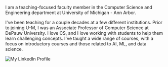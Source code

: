 <!--
## Hi there 👋
-->

<!--
**stevenbogaerts/stevenbogaerts** is a ✨ _special_ ✨ repository because its `README.md` (this file) appears on your GitHub profile.

Here are some ideas to get you started:

- 🔭 I’m currently working on ...
- 🌱 I’m currently learning ...
- 👯 I’m looking to collaborate on ...
- 🤔 I’m looking for help with ...
- 💬 Ask me about ...
- 📫 How to reach me: ...
- 😄 Pronouns: ...
- ⚡ Fun fact: ...
-->

I am a teaching-focused faculty member in the Computer Science and Engineering department at University of Michigan - Ann Arbor.

I've been teaching for a couple decades at a few different institutions. Prior to joining U-M, I was an Associate Professor of Computer Science at DePauw University. I love CS, and I love working with students to help them learn challenging concepts. I've taught a wide range of courses, with a focus on introductory courses and those related to AI, ML, and data science.

![My LinkedIn Profile](https://www.linkedin.com/in/sbogaerts/)

